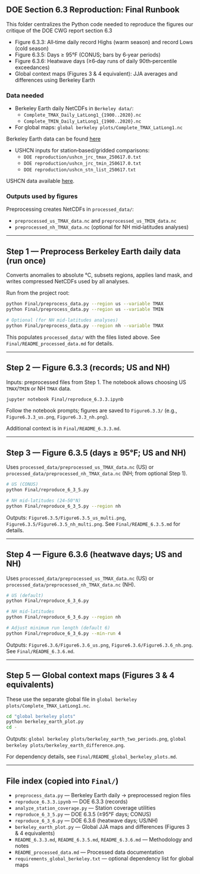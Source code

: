 ## DOE Section 6.3 Reproduction: Final Runbook

This folder centralizes the Python code needed to reproduce the figures our critique of the DOE CWG report section 6.3

- Figure 6.3.3: All‑time daily record Highs (warm season) and record Lows (cold season)
- Figure 6.3.5: Days ≥ 95°F (CONUS; bars by 6‑year periods)
- Figure 6.3.6: Heatwave days (≥6‑day runs of daily 90th‑percentile exceedances)
- Global context maps (Figures 3 & 4 equivalent): JJA averages and differences using Berkeley Earth

### Data needed

- Berkeley Earth daily NetCDFs in `Berkeley data/`:
  - `Complete_TMAX_Daily_LatLong1_{1900..2020}.nc`
  - `Complete_TMIN_Daily_LatLong1_{1900..2020}.nc`
- For global maps: `global berkeley plots/Complete_TMAX_LatLong1.nc`

Berkeley Earth data can be found [here](https://berkeleyearth.org/data/)

- USHCN inputs for station‑based/gridded comparisons:
  - `DOE reproduction/ushcn_jrc_tmax_250617.0.txt`
  - `DOE reproduction/ushcn_jrc_tmin_250617.0.txt`
  - `DOE reproduction/ushcn_stn_list_250617.txt`

USHCN data available [here](https://www.nsstc.uah.edu/data/ushcn_jrc).

### Outputs used by figures

Preprocessing creates NetCDFs in `processed_data/`:

- `preprocessed_us_TMAX_data.nc` and `preprocessed_us_TMIN_data.nc`
- `preprocessed_nh_TMAX_data.nc` (optional for NH mid‑latitudes analyses)


---

## Step 1 — Preprocess Berkeley Earth daily data (run once)

Converts anomalies to absolute °C, subsets regions, applies land mask, and writes compressed NetCDFs used by all analyses.

Run from the project root:

```bash
python Final/preprocess_data.py --region us --variable TMAX
python Final/preprocess_data.py --region us --variable TMIN

# Optional (for NH mid‑latitudes analyses)
python Final/preprocess_data.py --region nh --variable TMAX
```

This populates `processed_data/` with the files listed above. See `Final/README_processed_data.md` for details.

---

## Step 2 — Figure 6.3.3 (records; US and NH)

Inputs: preprocessed files from Step 1. The notebook allows choosing US `TMAX`/`TMIN` or NH `TMAX` data.

```bash
jupyter notebook Final/reproduce_6.3.3.ipynb
```

Follow the notebook prompts; figures are saved to `Figure6.3.3/` (e.g., `Figure6.3.3_us.png`, `Figure6.3.3_nh.png`).

Additional context is in `Final/README_6.3.3.md`.

---

## Step 3 — Figure 6.3.5 (days ≥ 95°F; US and NH)

Uses `processed_data/preprocessed_us_TMAX_data.nc` (US) or `processed_data/preprocessed_nh_TMAX_data.nc` (NH; from optional Step 1).

```bash
# US (CONUS)
python Final/reproduce_6_3_5.py

# NH mid‑latitudes (24–50°N)
python Final/reproduce_6_3_5.py --region nh
```

Outputs: `Figure6.3.5/Figure6.3.5_us_multi.png`, `Figure6.3.5/Figure6.3.5_nh_multi.png`. See `Final/README_6.3.5.md` for details.

---

## Step 4 — Figure 6.3.6 (heatwave days; US and NH)

Uses `processed_data/preprocessed_us_TMAX_data.nc` (US) or `processed_data/preprocessed_nh_TMAX_data.nc` (NH).

```bash
# US (default)
python Final/reproduce_6_3_6.py

# NH mid‑latitudes
python Final/reproduce_6_3_6.py --region nh

# Adjust minimum run length (default 6)
python Final/reproduce_6_3_6.py --min-run 4
```

Outputs: `Figure6.3.6/Figure6.3.6_us.png`, `Figure6.3.6/Figure6.3.6_nh.png`. See `Final/README_6.3.6.md`.

---

## Step 5 — Global context maps (Figures 3 & 4 equivalents)

These use the separate global file in `global berkeley plots/Complete_TMAX_LatLong1.nc`.

```bash
cd "global berkeley plots"
python berkeley_earth_plot.py
cd -
```

Outputs: `global berkeley plots/berkeley_earth_two_periods.png`, `global berkeley plots/berkeley_earth_difference.png`.

For dependency details, see `Final/README_global_berkeley_plots.md`.

---

## File index (copied into `Final/`)

- `preprocess_data.py` — Berkeley Earth daily → preprocessed region files
- `reproduce_6.3.3.ipynb` — DOE 6.3.3 (records)
- `analyze_station_coverage.py` — Station coverage utilities
- `reproduce_6_3_5.py` — DOE 6.3.5 (≥95°F days; CONUS)
- `reproduce_6_3_6.py` — DOE 6.3.6 (heatwave days; US/NH)
- `berkeley_earth_plot.py` — Global JJA maps and differences (Figures 3 & 4 equivalents)
- `README_6.3.3.md`, `README_6.3.5.md`, `README_6.3.6.md` — Methodology and notes
- `README_processed_data.md` — Processed data documentation
- `requirements_global_berkeley.txt` — optional dependency list for global maps


